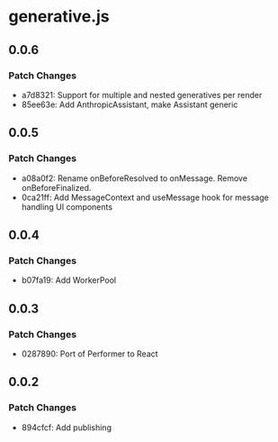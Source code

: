 # generative.js

## 0.0.6

### Patch Changes

- a7d8321: Support for multiple and nested generatives per render
- 85ee63e: Add AnthropicAssistant, make Assistant generic

## 0.0.5

### Patch Changes

- a08a0f2: Rename onBeforeResolved to onMessage. Remove onBeforeFinalized.
- 0ca21ff: Add MessageContext and useMessage hook for message handling UI components

## 0.0.4

### Patch Changes

- b07fa19: Add WorkerPool

## 0.0.3

### Patch Changes

- 0287890: Port of Performer to React

## 0.0.2

### Patch Changes

- 894cfcf: Add publishing
